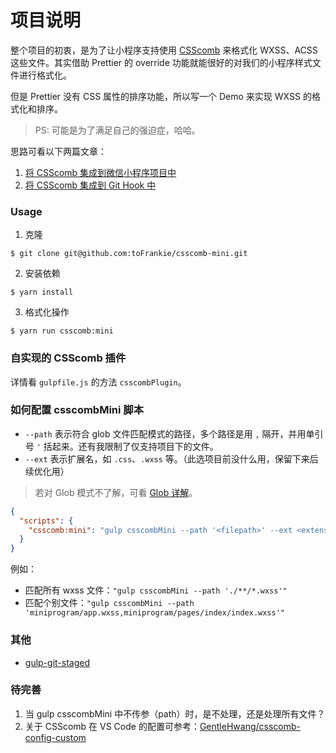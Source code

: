 # 项目说明

整个项目的初衷，是为了让小程序支持使用 [CSScomb](https://github.com/csscomb/csscomb.js) 来格式化 WXSS、ACSS 这些文件。其实借助 Prettier 的 override 功能就能很好的对我们的小程序样式文件进行格式化。

但是 Prettier 没有 CSS 属性的排序功能，所以写一个 Demo 来实现 WXSS 的格式化和排序。

> PS: 可能是为了满足自己的强迫症，哈哈。

思路可看以下两篇文章：

1. [将 CSScomb 集成到微信小程序项目中](https://www.jianshu.com/p/7c3ce9be7341)
2. [将 CSScomb 集成到 Git Hook 中](https://www.jianshu.com/p/734aeca6709c)

### Usage

1. 克隆

```shell
$ git clone git@github.com:toFrankie/csscomb-mini.git
```

2. 安装依赖

```shell
$ yarn install
```

3. 格式化操作

```shell
$ yarn run csscomb:mini
```

### 自实现的 CSScomb 插件

详情看 `gulpfile.js` 的方法 `csscombPlugin`。

### 如何配置 csscombMini 脚本

- `--path` 表示符合 glob 文件匹配模式的路径，多个路径是用 `,` 隔开，并用单引号 `'` 括起来。还有我限制了仅支持项目下的文件。
- `--ext` 表示扩展名，如 `.css`、`.wxss` 等。（此选项目前没什么用，保留下来后续优化用）

> 若对 Glob 模式不了解，可看 [Glob 详解](https://www.gulpjs.com.cn/docs/getting-started/explaining-globs/#glob-详解)。

```json
{
  "scripts": {
    "csscomb:mini": "gulp csscombMini --path '<filepath>' --ext <extension>"
  }
}
```

例如：

- 匹配所有 wxss 文件：`"gulp csscombMini --path './**/*.wxss'"`
- 匹配个别文件：`"gulp csscombMini --path 'miniprogram/app.wxss,miniprogram/pages/index/index.wxss'"`

### 其他

- [gulp-git-staged](https://www.npmjs.com/package/gulp-git-staged)

### 待完善

1. 当 gulp csscombMini 中不传参（path）时，是不处理，还是处理所有文件？
2. 关于 CSScomb 在 VS Code 的配置可参考：[GentleHwang/csscomb-config-custom](https://github.com/GentleHwang/csscomb-config-custom)
